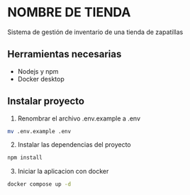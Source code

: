 # NOMBRE DE TIENDA

Sistema de gestión de inventario de una tienda de zapatillas

## Herramientas necesarias

- Nodejs y npm
- Docker desktop

## Instalar proyecto

1. Renombrar el archivo .env.example a .env

```bash
mv .env.example .env
```

2. Instalar las dependencias del proyecto

```bash
npm install
```

3. Iniciar la aplicacion con docker

```bash
docker compose up -d
```
